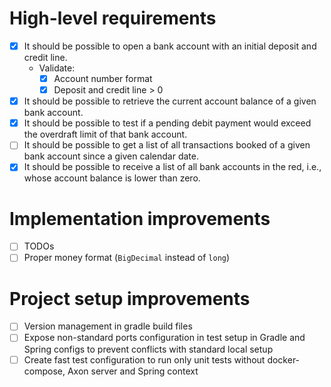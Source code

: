 # High-level requirements
- [x] It should be possible to open a bank account with an initial deposit and credit line.
  - Validate:
    - [x] Account number format
    - [x] Deposit and credit line > 0
- [x] It should be possible to retrieve the current account balance of a given bank account.
- [x] It should be possible to test if a pending debit payment would exceed the overdraft limit of that bank account.
- [ ] It should be possible to get a list of all transactions booked of a given bank account since a given calendar date.
- [x] It should be possible to receive a list of all bank accounts in the red, i.e., whose account balance is lower than zero.

# Implementation improvements

- [ ] TODOs
- [ ] Proper money format (`BigDecimal` instead of `long`)

# Project setup improvements
- [ ] Version management in gradle build files
- [ ] Expose non-standard ports configuration in test setup in Gradle and Spring configs to prevent conflicts with standard local setup
- [ ] Create fast test configuration to run only unit tests without docker-compose, Axon server and Spring context
